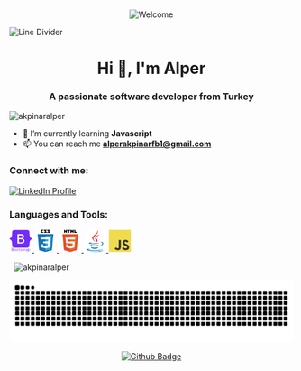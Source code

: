 <br>
<p align="center">
  <img src="https://i.imgur.com/A6bWGFl.gif" alt="Welcome"/>
</p>
<img src="https://www.animatedimages.org/data/media/562/animated-line-image-0184.gif" width="1920" alt="Line Divider"/>
<br>
<h1 align="center">Hi 👋, I'm Alper</h1>
<h3 align="center">A passionate software developer from Turkey</h3>
<p align="left">
  <img src="https://komarev.com/ghpvc/?username=akpinaralper&label=Profile%20views&color=0e75b6&style=flat" alt="akpinaralper" />
</p>

- 🌱 I’m currently learning **Javascript**
- 📫 You can reach me **alperakpinarfb1@gmail.com**

<h3 align="left">Connect with me:</h3>
<p align="left">
  <a href="https://www.linkedin.com/in/alperakp%C4%B1nar/" target="_blank">
    <img align="center" src="https://raw.githubusercontent.com/rahuldkjain/github-profile-readme-generator/master/src/images/icons/Social/linked-in-alt.svg" alt="LinkedIn Profile" height="30" width="40" />
  </a>
</p>

<h3 align="left">Languages and Tools:</h3>
<p align="left">
  <a href="https://getbootstrap.com" target="_blank" rel="noreferrer">
    <img src="https://raw.githubusercontent.com/devicons/devicon/master/icons/bootstrap/bootstrap-plain-wordmark.svg" alt="bootstrap" width="40" height="40"/>
  </a>
  <a href="https://www.w3schools.com/css/" target="_blank" rel="noreferrer">
    <img src="https://raw.githubusercontent.com/devicons/devicon/master/icons/css3/css3-original-wordmark.svg" alt="css3" width="40" height="40"/>
  </a>
  <a href="https://www.w3.org/html/" target="_blank" rel="noreferrer">
    <img src="https://raw.githubusercontent.com/devicons/devicon/master/icons/html5/html5-original-wordmark.svg" alt="html5" width="40" height="40"/>
  </a>
  <a href="https://www.java.com" target="_blank" rel="noreferrer">
    <img src="https://raw.githubusercontent.com/devicons/devicon/master/icons/java/java-original.svg" alt="java" width="40" height="40"/>
  </a>
  <a href="https://developer.mozilla.org/en-US/docs/Web/JavaScript" target="_blank" rel="noreferrer">
    <img src="https://raw.githubusercontent.com/devicons/devicon/master/icons/javascript/javascript-original.svg" alt="javascript" width="40" height="40"/>
  </a>
</p>

<p>&nbsp;
  <img align="center" src="https://github-readme-stats.vercel.app/api?username=akpinaralper&show_icons=true&locale=en" alt="akpinaralper" />
</p>


<img src="https://github.com/BEPb/BEPb/raw/output/github-contribution-grid-snake.svg" alt="Contribution Snake Animation"/>


<p align="center">
  <a href="https://github.com/akpinaralper">
    <img src="https://img.shields.io/badge/-Github-000?style=flat-square&labelColor=000&logo=Github&logoColor=white&link=link" alt="Github Badge"/>
  </a>
</p>
